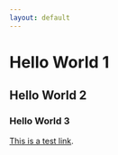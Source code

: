 ```yaml
---
layout: default
---
```


# Hello World 1

## Hello World 2

### Hello World 3

[This is a test link](./testpost/).

